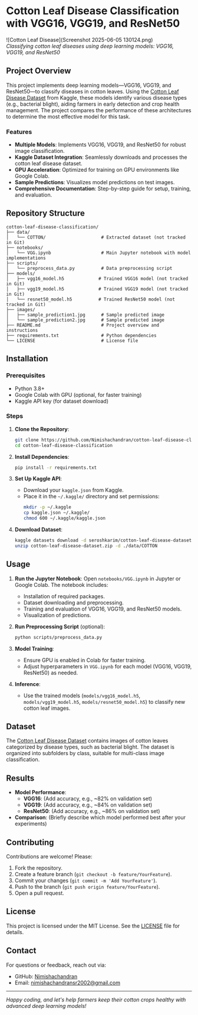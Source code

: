 # Cotton Leaf Disease Classification with VGG16, VGG19, and ResNet50

![Cotton Leaf Disease](Screenshot 2025-06-05 130124.png)  
*Classifying cotton leaf diseases using deep learning models: VGG16, VGG19, and ResNet50*

## Project Overview

This project implements deep learning models—VGG16, VGG19, and ResNet50—to classify diseases in cotton leaves. Using the [Cotton Leaf Disease Dataset](https://www.kaggle.com/datasets/seroshkarim/cotton-leaf-disease-dataset) from Kaggle, these models identify various disease types (e.g., bacterial blight), aiding farmers in early detection and crop health management. The project compares the performance of these architectures to determine the most effective model for this task.

### Features
- **Multiple Models**: Implements VGG16, VGG19, and ResNet50 for robust image classification.
- **Kaggle Dataset Integration**: Seamlessly downloads and processes the cotton leaf disease dataset.
- **GPU Acceleration**: Optimized for training on GPU environments like Google Colab.
- **Sample Predictions**: Visualizes model predictions on test images.
- **Comprehensive Documentation**: Step-by-step guide for setup, training, and evaluation.

## Repository Structure

```
cotton-leaf-disease-classification/
├── data/
│   └── COTTON/                     # Extracted dataset (not tracked in Git)
├── notebooks/
│   └── VGG.ipynb                   # Main Jupyter notebook with model implementations
├── scripts/
│   └── preprocess_data.py          # Data preprocessing script
├── models/
│   ├── vgg16_model.h5             # Trained VGG16 model (not tracked in Git)
│   ├── vgg19_model.h5             # Trained VGG19 model (not tracked in Git)
│   └── resnet50_model.h5          # Trained ResNet50 model (not tracked in Git)
├── images/
│   ├── sample_prediction1.jpg      # Sample predicted image
│   └── sample_prediction2.jpg      # Sample predicted image
├── README.md                       # Project overview and instructions
├── requirements.txt                # Python dependencies
└── LICENSE                         # License file
```

## Installation

### Prerequisites
- Python 3.8+
- Google Colab with GPU (optional, for faster training)
- Kaggle API key (for dataset download)

### Steps
1. **Clone the Repository**:
   ```bash
   git clone https://github.com/Nimishachandran/cotton-leaf-disease-classification.git
   cd cotton-leaf-disease-classification
   ```

2. **Install Dependencies**:
   ```bash
   pip install -r requirements.txt
   ```

3. **Set Up Kaggle API**:
   - Download your `kaggle.json` from Kaggle.
   - Place it in the `~/.kaggle/` directory and set permissions:
     ```bash
     mkdir -p ~/.kaggle
     cp kaggle.json ~/.kaggle/
     chmod 600 ~/.kaggle/kaggle.json
     ```

4. **Download Dataset**:
   ```bash
   kaggle datasets download -d seroshkarim/cotton-leaf-disease-dataset
   unzip cotton-leaf-disease-dataset.zip -d ./data/COTTON
   ```

## Usage

1. **Run the Jupyter Notebook**:
   Open `notebooks/VGG.ipynb` in Jupyter or Google Colab. The notebook includes:
   - Installation of required packages.
   - Dataset downloading and preprocessing.
   - Training and evaluation of VGG16, VGG19, and ResNet50 models.
   - Visualization of predictions.

2. **Run Preprocessing Script** (optional):
   ```bash
   python scripts/preprocess_data.py
   ```

3. **Model Training**:
   - Ensure GPU is enabled in Colab for faster training.
   - Adjust hyperparameters in `VGG.ipynb` for each model (VGG16, VGG19, ResNet50) as needed.

4. **Inference**:
   - Use the trained models (`models/vgg16_model.h5`, `models/vgg19_model.h5`, `models/resnet50_model.h5`) to classify new cotton leaf images.

## Dataset

The [Cotton Leaf Disease Dataset](https://www.kaggle.com/datasets/seroshkarim/cotton-leaf-disease-dataset) contains images of cotton leaves categorized by disease types, such as bacterial blight. The dataset is organized into subfolders by class, suitable for multi-class image classification.

## Results

- **Model Performance**:
  - **VGG16**: (Add accuracy, e.g., ~82% on validation set)
  - **VGG19**: (Add accuracy, e.g., ~84% on validation set)
  - **ResNet50**: (Add accuracy, e.g., ~86% on validation set)
- **Comparison**: (Briefly describe which model performed best after your experiments)



## Contributing

Contributions are welcome! Please:
1. Fork the repository.
2. Create a feature branch (`git checkout -b feature/YourFeature`).
3. Commit your changes (`git commit -m 'Add YourFeature'`).
4. Push to the branch (`git push origin feature/YourFeature`).
5. Open a pull request.

## License

This project is licensed under the MIT License. See the [LICENSE](LICENSE) file for details.

## Contact

For questions or feedback, reach out via:
- GitHub: [Nimishachandran](https://github.com/Nimishachandran)
- Email: nimishachandransr2002@gmail.com

---

*Happy coding, and let's help farmers keep their cotton crops healthy with advanced deep learning models!*
